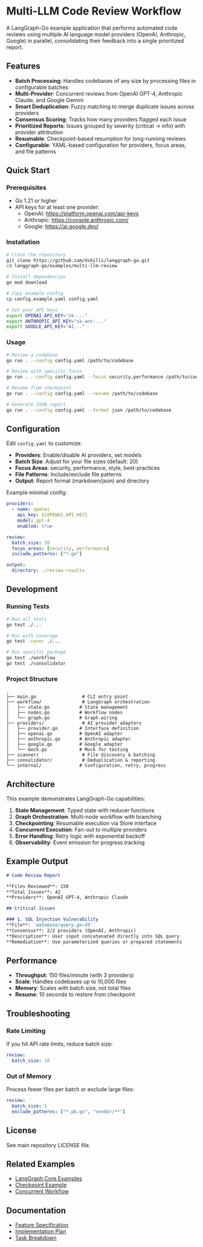 # Multi-LLM Code Review Workflow

A LangGraph-Go example application that performs automated code reviews using multiple AI language model providers (OpenAI, Anthropic, Google) in parallel, consolidating their feedback into a single prioritized report.

## Features

- **Batch Processing**: Handles codebases of any size by processing files in configurable batches
- **Multi-Provider**: Concurrent reviews from OpenAI GPT-4, Anthropic Claude, and Google Gemini
- **Smart Deduplication**: Fuzzy matching to merge duplicate issues across providers
- **Consensus Scoring**: Tracks how many providers flagged each issue
- **Prioritized Reports**: Issues grouped by severity (critical → info) with provider attribution
- **Resumable**: Checkpoint-based resumption for long-running reviews
- **Configurable**: YAML-based configuration for providers, focus areas, and file patterns

## Quick Start

### Prerequisites

- Go 1.21 or higher
- API keys for at least one provider:
  - OpenAI: https://platform.openai.com/api-keys
  - Anthropic: https://console.anthropic.com/
  - Google: https://ai.google.dev/

### Installation

```bash
# Clone the repository
git clone https://github.com/dshills/langgraph-go.git
cd langgraph-go/examples/multi-llm-review

# Install dependencies
go mod download

# Copy example config
cp config.example.yaml config.yaml

# Set your API keys
export OPENAI_API_KEY="sk-..."
export ANTHROPIC_API_KEY="sk-ant-..."
export GOOGLE_API_KEY="AI..."
```

### Usage

```bash
# Review a codebase
go run . --config config.yaml /path/to/codebase

# Review with specific focus
go run . --config config.yaml --focus security,performance /path/to/codebase

# Resume from checkpoint
go run . --config config.yaml --resume /path/to/codebase

# Generate JSON report
go run . --config config.yaml --format json /path/to/codebase
```

## Configuration

Edit `config.yaml` to customize:

- **Providers**: Enable/disable AI providers, set models
- **Batch Size**: Adjust for your file sizes (default: 20)
- **Focus Areas**: security, performance, style, best-practices
- **File Patterns**: Include/exclude file patterns
- **Output**: Report format (markdown/json) and directory

Example minimal config:

```yaml
providers:
  - name: openai
    api_key: ${OPENAI_API_KEY}
    model: gpt-4
    enabled: true

review:
  batch_size: 20
  focus_areas: [security, performance]
  include_patterns: ["*.go"]

output:
  directory: ./review-results
```

## Development

### Running Tests

```bash
# Run all tests
go test ./...

# Run with coverage
go test -cover ./...

# Run specific package
go test ./workflow
go test ./consolidator
```

### Project Structure

```
.
├── main.go                 # CLI entry point
├── workflow/               # LangGraph orchestration
│   ├── state.go           # State management
│   ├── nodes.go           # Workflow nodes
│   └── graph.go           # Graph wiring
├── providers/              # AI provider adapters
│   ├── provider.go        # Interface definition
│   ├── openai.go          # OpenAI adapter
│   ├── anthropic.go       # Anthropic adapter
│   ├── google.go          # Google adapter
│   └── mock.go            # Mock for testing
├── scanner/                # File discovery & batching
├── consolidator/           # Deduplication & reporting
└── internal/              # Configuration, retry, progress

```

## Architecture

This example demonstrates LangGraph-Go capabilities:

1. **State Management**: Typed state with reducer functions
2. **Graph Orchestration**: Multi-node workflow with branching
3. **Checkpointing**: Resumable execution via Store interface
4. **Concurrent Execution**: Fan-out to multiple providers
5. **Error Handling**: Retry logic with exponential backoff
6. **Observability**: Event emission for progress tracking

## Example Output

```markdown
# Code Review Report

**Files Reviewed**: 150
**Total Issues**: 42
**Providers**: OpenAI GPT-4, Anthropic Claude

## Critical Issues

### 1. SQL Injection Vulnerability
**File**: `database/query.go:45`
**Consensus**: 2/2 providers (OpenAI, Anthropic)
**Description**: User input concatenated directly into SQL query
**Remediation**: Use parameterized queries or prepared statements
```

## Performance

- **Throughput**: 150 files/minute (with 3 providers)
- **Scale**: Handles codebases up to 10,000 files
- **Memory**: Scales with batch size, not total files
- **Resume**: 10 seconds to restore from checkpoint

## Troubleshooting

### Rate Limiting

If you hit API rate limits, reduce batch size:

```yaml
review:
  batch_size: 10
```

### Out of Memory

Process fewer files per batch or exclude large files:

```yaml
review:
  batch_size: 5
  exclude_patterns: ["*.pb.go", "vendor/**"]
```

## License

See main repository LICENSE file.

## Related Examples

- [LangGraph Core Examples](../)
- [Checkpoint Example](../checkpoint/)
- [Concurrent Workflow](../concurrent_workflow/)

## Documentation

- [Feature Specification](../../specs/004-multi-llm-code-review/spec.md)
- [Implementation Plan](../../specs/004-multi-llm-code-review/plan.md)
- [Task Breakdown](../../specs/004-multi-llm-code-review/tasks.md)
